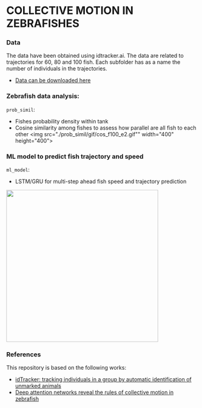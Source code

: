 # COLLECTIVE MOTION IN ZEBRAFISHES
### Data
The data have been obtained using idtracker.ai. The data are related to trajectories for 60, 80 and 100 fish. Each subfolder has as a name the number of individuals in the trajectories.

* [Data can be downloaded here](https://drive.google.com/drive/folders/1Oq7JPmeY3bXqPXc_oTUwUZbHU-m4uq_5)

### Zebrafish data analysis:
`prob_simil`:
* Fishes probability density within tank
* Cosine similarity among fishes to assess how parallel are all fish to each other
<img src="./prob_simil/gif/cos_f100_e2.gif"" width="400" height="400">

### ML model to predict fish trajectory and speed
`ml_model`:
* LSTM/GRU for multi-step ahead fish speed and trajectory prediction
<img src="./ml_model/predictions_4i_2o.gif" width="400" height="400">

### References
This repository is based on the following works:
* [idTracker: tracking individuals in a group by automatic identification of unmarked animals](https://www.idtracker.es/) 
* [Deep attention networks reveal the rules of collective motion in zebrafish](https://journals.plos.org/ploscompbiol/article/authors?id=10.1371/journal.pcbi.1007354)

